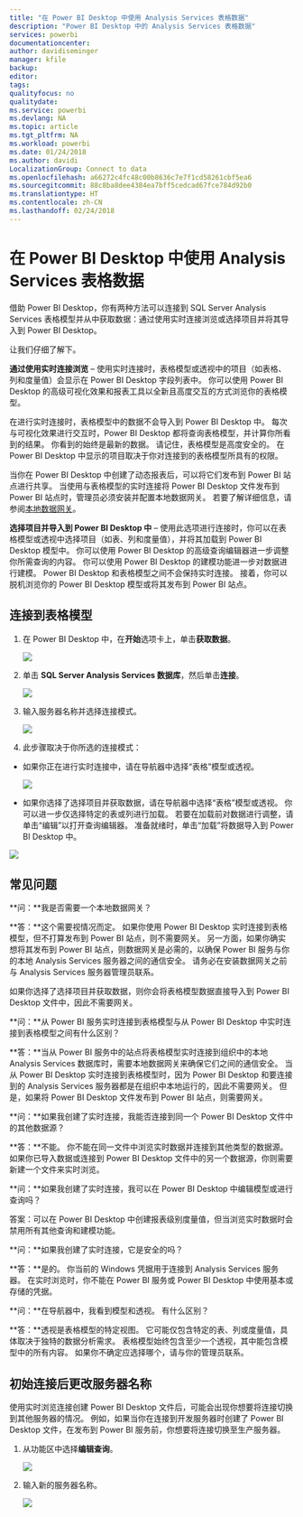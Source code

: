 ```yaml
---
title: "在 Power BI Desktop 中使用 Analysis Services 表格数据"
description: "Power BI Desktop 中的 Analysis Services 表格数据"
services: powerbi
documentationcenter: 
author: davidiseminger
manager: kfile
backup: 
editor: 
tags: 
qualityfocus: no
qualitydate: 
ms.service: powerbi
ms.devlang: NA
ms.topic: article
ms.tgt_pltfrm: NA
ms.workload: powerbi
ms.date: 01/24/2018
ms.author: davidi
LocalizationGroup: Connect to data
ms.openlocfilehash: a66272c4fc48c00b8636c7e7f1cd58261cbf5ea6
ms.sourcegitcommit: 88c8ba8dee4384ea7bff5cedcad67fce784d92b0
ms.translationtype: HT
ms.contentlocale: zh-CN
ms.lasthandoff: 02/24/2018
---
```

# <a name="using-analysis-services-tabular-data-in-power-bi-desktop"></a>在 Power BI Desktop 中使用 Analysis Services 表格数据
借助 Power BI Desktop，你有两种方法可以连接到 SQL Server Analysis Services 表格模型并从中获取数据：通过使用实时连接浏览或选择项目并将其导入到 Power BI Desktop。

让我们仔细了解下。

**通过使用实时连接浏览** – 使用实时连接时，表格模型或透视中的项目（如表格、列和度量值）会显示在 Power BI Desktop 字段列表中。 你可以使用 Power BI Desktop 的高级可视化效果和报表工具以全新且高度交互的方式浏览你的表格模型。

在进行实时连接时，表格模型中的数据不会导入到 Power BI Desktop 中。 每次与可视化效果进行交互时，Power BI Desktop 都将查询表格模型，并计算你所看到的结果。 你看到的始终是最新的数据。 请记住，表格模型是高度安全的。 在 Power BI Desktop 中显示的项目取决于你对连接到的表格模型所具有的权限。

当你在 Power BI Desktop 中创建了动态报表后，可以将它们发布到 Power BI 站点进行共享。 当使用与表格模型的实时连接将 Power BI Desktop 文件发布到 Power BI 站点时，管理员必须安装并配置本地数据网关。 若要了解详细信息，请参阅[本地数据网关](service-gateway-onprem.md)。

**选择项目并导入到 Power BI Desktop 中** – 使用此选项进行连接时，你可以在表格模型或透视中选择项目（如表、列和度量值），并将其加载到 Power BI Desktop 模型中。 你可以使用 Power BI Desktop 的高级查询编辑器进一步调整你所需查询的内容。 你可以使用 Power BI Desktop 的建模功能进一步对数据进行建模。 Power BI Desktop 和表格模型之间不会保持实时连接。 接着，你可以脱机浏览你的 Power BI Desktop 模型或将其发布到 Power BI 站点。

## <a name="to-connect-to-a-tabular-model"></a>连接到表格模型
1. 在 Power BI Desktop 中，在**开始**选项卡上，单击**获取数据**。
   
   ![](media/desktop-analysis-services-tabular-data/pbid_sqlas_getdata.png)
2. 单击 **SQL Server Analysis Services 数据库**，然后单击**连接**。
   
   ![](media/desktop-analysis-services-tabular-data/pbid_sqlas_getdata_as.png)
3. 输入服务器名称并选择连接模式。 
   
   ![](media/desktop-analysis-services-tabular-data/pbid_sqlas_getdata_as_server.png)
4. 此步骤取决于你所选的连接模式：

* 如果你正在进行实时连接中，请在导航器中选择“表格”模型或透视。
  
  ![](media/desktop-analysis-services-tabular-data/pbid_sqlas_getdata_as_live.png)
* 如果你选择了选择项目并获取数据，请在导航器中选择“表格”模型或透视。 你可以进一步仅选择特定的表或列进行加载。 若要在加载前对数据进行调整，请单击“编辑”以打开查询编辑器。 准备就绪时，单击“加载”将数据导入到 Power BI Desktop 中。

![](media/desktop-analysis-services-tabular-data/pbid_sqlas_getdata_as_select.png)

## <a name="frequently-asked-questions"></a>常见问题
**问：**我是否需要一个本地数据网关？

**答：**这个需要视情况而定。 如果你使用 Power BI Desktop 实时连接到表格模型，但不打算发布到 Power BI 站点，则不需要网关。 另一方面，如果你确实想将其发布到 Power BI 站点，则数据网关是必需的，以确保 Power BI 服务与你的本地 Analysis Services 服务器之间的通信安全。 请务必在安装数据网关之前与 Analysis Services 服务器管理员联系。

如果你选择了选择项目并获取数据，则你会将表格模型数据直接导入到 Power BI Desktop 文件中，因此不需要网关。

**问：**从 Power BI 服务实时连接到表格模型与从 Power BI Desktop 中实时连接到表格模型之间有什么区别？

**答：**当从 Power BI 服务中的站点将表格模型实时连接到组织中的本地 Analysis Services 数据库时，需要本地数据网关来确保它们之间的通信安全。 当从 Power BI Desktop 实时连接到表格模型时，因为 Power BI Desktop 和要连接到的 Analysis Services 服务器都是在组织中本地运行的，因此不需要网关。 但是，如果将 Power BI Desktop 文件发布到 Power BI 站点，则需要网关。

**问：**如果我创建了实时连接，我能否连接到同一个 Power BI Desktop 文件中的其他数据源？

**答：**不能。 你不能在同一文件中浏览实时数据并连接到其他类型的数据源。 如果你已导入数据或连接到 Power BI Desktop 文件中的另一个数据源，你则需要新建一个文件来实时浏览。

**问：**如果我创建了实时连接，我可以在 Power BI Desktop 中编辑模型或进行查询吗？

答案：可以在 Power BI Desktop 中创建报表级别度量值，但当浏览实时数据时会禁用所有其他查询和建模功能。

**问：**如果我创建了实时连接，它是安全的吗？

**答：**是的。 你当前的 Windows 凭据用于连接到 Analysis Services 服务器。 在实时浏览时，你不能在 Power BI 服务或 Power BI Desktop 中使用基本或存储的凭据。

**问：**在导航器中，我看到模型和透视。 有什么区别？

**答：**透视是表格模型的特定视图。 它可能仅包含特定的表、列或度量值，具体取决于独特的数据分析需求。 表格模型始终包含至少一个透视，其中能包含模型中的所有内容。 如果你不确定应选择哪个，请与你的管理员联系。

## <a name="to-change-the-server-name-after-initial-connection"></a>初始连接后更改服务器名称
使用实时浏览连接创建 Power BI Desktop 文件后，可能会出现你想要将连接切换到其他服务器的情况。 例如，如果当你在连接到开发服务器时创建了 Power BI Desktop 文件，在发布到 Power BI 服务前，你想要将连接切换至生产服务器。

1. 从功能区中选择**编辑查询**。
   
   ![](media/desktop-analysis-services-tabular-data/pbid_sqlas_chname_editquery.png)
2. 输入新的服务器名称。
   
   ![](media/desktop-analysis-services-tabular-data/pbid_sqlas_chname_dialog.png)

